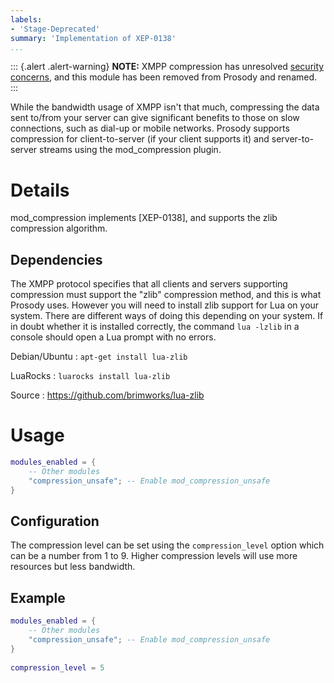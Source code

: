 ```yaml
---
labels:
- 'Stage-Deprecated'
summary: 'Implementation of XEP-0138'
...
```


::: {.alert .alert-warning}
**NOTE:** XMPP compression has unresolved [security concerns](https://mail.jabber.org/pipermail/standards/2014-October/029215.html),
and this module has been removed from Prosody and renamed.
:::

While the bandwidth usage of XMPP isn't that much, compressing the data
sent to/from your server can give significant benefits to those on slow
connections, such as dial-up or mobile networks. Prosody supports
compression for client-to-server (if your client supports it) and
server-to-server streams using the mod\_compression plugin.

# Details

mod\_compression implements [XEP-0138], and supports the zlib compression
algorithm.

## Dependencies

The XMPP protocol specifies that all clients and servers supporting
compression must support the "zlib" compression method, and this is what
Prosody uses. However you will need to install zlib support for Lua on
your system. There are different ways of doing this depending on your
system. If in doubt whether it is installed correctly, the command
`lua -lzlib` in a console should open a Lua prompt with no errors.

Debian/Ubuntu
:   `apt-get install lua-zlib`

LuaRocks
:   `luarocks install lua-zlib`

Source
:   <https://github.com/brimworks/lua-zlib>

# Usage

``` lua
modules_enabled = {
    -- Other modules
    "compression_unsafe"; -- Enable mod_compression_unsafe
}
```

## Configuration

The compression level can be set using the `compression_level` option
which can be a number from 1 to 9. Higher compression levels will use
more resources but less bandwidth.

## Example

``` lua
modules_enabled = {
    -- Other modules
    "compression_unsafe"; -- Enable mod_compression_unsafe
}
 
compression_level = 5
```
